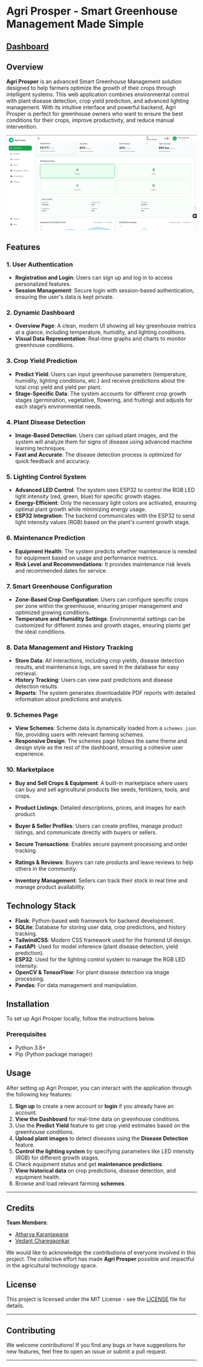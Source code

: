 # Agri Prosper - Smart Greenhouse Management Made Simple
## [Dashboard](https://agriprosper-1kok.onrender.com/)

## Overview

**Agri Prosper** is an advanced Smart Greenhouse Management solution designed to help farmers optimize the growth of their crops through intelligent systems. This web application combines environmental control with plant disease detection, crop yield prediction, and advanced lighting management. With its intuitive interface and powerful backend, Agri Prosper is perfect for greenhouse owners who want to ensure the best conditions for their crops, improve productivity, and reduce manual intervention.

![Agri Prosper App Screenshot](assets/dashboard.png)

## Features

### 1. **User Authentication**

* **Registration and Login**: Users can sign up and log in to access personalized features.
* **Session Management**: Secure login with session-based authentication, ensuring the user's data is kept private.

### 2. **Dynamic Dashboard**

* **Overview Page**: A clean, modern UI showing all key greenhouse metrics at a glance, including temperature, humidity, and lighting conditions.
* **Visual Data Representation**: Real-time graphs and charts to monitor greenhouse conditions.

### 3. **Crop Yield Prediction**

* **Predict Yield**: Users can input greenhouse parameters (temperature, humidity, lighting conditions, etc.) and receive predictions about the total crop yield and yield per plant.
* **Stage-Specific Data**: The system accounts for different crop growth stages (germination, vegetative, flowering, and fruiting) and adjusts for each stage’s environmental needs.

### 4. **Plant Disease Detection**

* **Image-Based Detection**: Users can upload plant images, and the system will analyze them for signs of disease using advanced machine learning techniques.
* **Fast and Accurate**: The disease detection process is optimized for quick feedback and accuracy.

### 5. **Lighting Control System**

* **Advanced LED Control**: The system uses ESP32 to control the RGB LED light intensity (red, green, blue) for specific growth stages.
* **Energy-Efficient**: Only the necessary light colors are activated, ensuring optimal plant growth while minimizing energy usage.
* **ESP32 Integration**: The backend communicates with the ESP32 to send light intensity values (RGB) based on the plant's current growth stage.

### 6. **Maintenance Prediction**

* **Equipment Health**: The system predicts whether maintenance is needed for equipment based on usage and performance metrics.
* **Risk Level and Recommendations**: It provides maintenance risk levels and recommended dates for service.

### 7. **Smart Greenhouse Configuration**

* **Zone-Based Crop Configuration**: Users can configure specific crops per zone within the greenhouse, ensuring proper management and optimized growing conditions.
* **Temperature and Humidity Settings**: Environmental settings can be customized for different zones and growth stages, ensuring plants get the ideal conditions.

### 8. **Data Management and History Tracking**

* **Store Data**: All interactions, including crop yields, disease detection results, and maintenance logs, are saved in the database for easy retrieval.
* **History Tracking**: Users can view past predictions and disease detection results.
* **Reports**: The system generates downloadable PDF reports with detailed information about predictions and analysis.

### 9. **Schemes Page**

* **View Schemes**: Scheme data is dynamically loaded from a `schemes.json` file, providing users with relevant farming schemes.
* **Responsive Design**: The schemes page follows the same theme and design style as the rest of the dashboard, ensuring a cohesive user experience.

### 10. **Marketplace**
* **Buy and Sell Crops & Equipment**: A built-in marketplace where users can buy and sell agricultural products like seeds, fertilizers, tools, and crops.

* **Product Listings**: Detailed descriptions, prices, and images for each product.

* **Buyer & Seller Profiles**: Users can create profiles, manage product listings, and communicate directly with buyers or sellers.

* **Secure Transactions**: Enables secure payment processing and order tracking.

* **Ratings & Reviews**: Buyers can rate products and leave reviews to help others in the community.

* **Inventory Management**: Sellers can track their stock in real time and manage product availability.
## Technology Stack

* **Flask**: Python-based web framework for backend development.
* **SQLite**: Database for storing user data, crop predictions, and history tracking.
* **TailwindCSS**: Modern CSS framework used for the frontend UI design.
* **FastAPI**: Used for model inference (plant disease detection, yield prediction).
* **ESP32**: Used for the lighting control system to manage the RGB LED intensity.
* **OpenCV & TensorFlow**: For plant disease detection via image processing.
* **Pandas**: For data management and manipulation.

## Installation

To set up Agri Prosper locally, follow the instructions below.

### Prerequisites

* Python 3.8+
* Pip (Python package manager)

## Usage

After setting up Agri Prosper, you can interact with the application through the following key features:

1. **Sign up** to create a new account or **login** if you already have an account.
2. **View the Dashboard** for real-time data on greenhouse conditions.
3. Use the **Predict Yield** feature to get crop yield estimates based on the greenhouse conditions.
4. **Upload plant images** to detect diseases using the **Disease Detection** feature.
5. **Control the lighting system** by specifying parameters like LED intensity (RGB) for different growth stages.
6. Check equipment status and get **maintenance predictions**.
7. **View historical data** on crop predictions, disease detection, and equipment health.
8. Browse and load relevant farming **schemes**.

---

## Credits

**Team Members**:

- [Atharva Karanjawane](https://github.com/atharva-karanjawane)
- [Vedant Charegaonkar](https://github.com/vecvedant)

We would like to acknowledge the contributions of everyone involved in this project. The collective effort has made **Agri Prosper** possible and impactful in the agricultural technology space.


## License

This project is licensed under the MIT License - see the [LICENSE](LICENSE) file for details.

---

## Contributing

We welcome contributions! If you find any bugs or have suggestions for new features, feel free to open an issue or submit a pull request.

---


